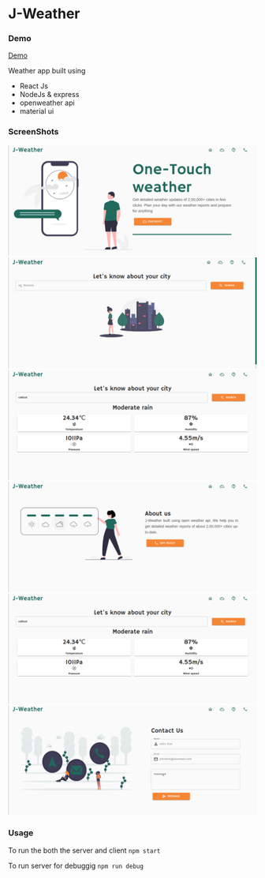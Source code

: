 # J-Weather

### Demo

[Demo](https://jweathers.heroku.com)

Weather app built using

 - React Js
 - NodeJs & express
 - openweather api
 - material ui
 ### ScreenShots

![Login Page](https://github.com/joseph-benoy/J-Weather/blob/main/screenshots/1.png)![Create Entry](https://github.com/joseph-benoy/J-Weather/blob/main/screenshots/2.png)![Read Entry](https://github.com/joseph-benoy/J-Weather/blob/main/screenshots/3.png)![Settings Page](https://github.com/joseph-benoy/J-Weather/blob/main/screenshots/4.png)![Read Entry](https://github.com/joseph-benoy/J-Weather/blob/main/screenshots/3.png)![Settings Page](https://github.com/joseph-benoy/J-Weather/blob/main/screenshots/5.png)
### Usage
To run the both the server and client
```npm start```

To run server for debuggig
```npm run debug```





